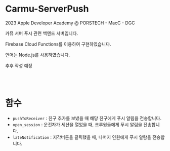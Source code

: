 # Carmu-ServerPush

2023 Apple Developer Academy @ PORSTECH - MacC - DGC

카뮤 서버 푸시 관련 백엔드 서버입니다.

Firebase Cloud Functions를 이용하여 구현하였습니다.

언어는 Node.js를 사용하였습니다.

추후 작성 예정

<br>
<br>

# 함수

- `pushToReceiver` : 친구 추가를 보냈을 때 해당 친구에게 푸시 알림을 전송합니다.
- `open_session` : 운전자가 세션을 열었을 때, 크루원들에게 푸시 알림을 전송합니다.
- `lateNotification` : 지각버튼을 클릭했을 때, 나머지 인원에게 푸시 알람을 전송합니다.